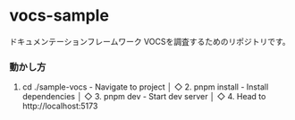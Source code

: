# vocs-sample
ドキュメンテーションフレームワーク VOCSを調査するためのリポジトリです。

### 動かし方

1. cd ./sample-vocs - Navigate to project
│
◇  2. pnpm install - Install dependencies
│
◇  3. pnpm dev - Start dev server
│
◇  4. Head to http://localhost:5173